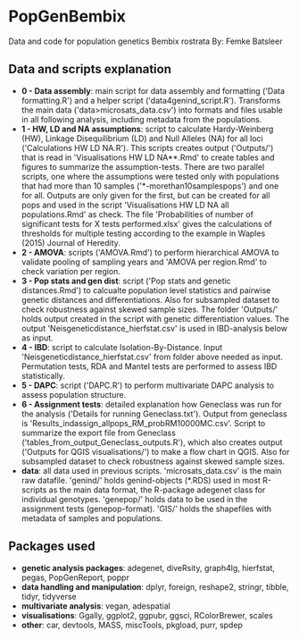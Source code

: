 # PopGenBembix
Data and code for population genetics Bembix rostrata
By: Femke Batsleer

## Data and scripts explanation
- **0 - Data assembly**: main script for data assembly and formatting ('Data formatting.R') and a helper script ('data4genind_script.R'). Transforms the main data ('data>microsats_data.csv') into formats and files usable in all following analysis, including metadata from the populations.
- **1 - HW, LD and NA assumptions**: script to calculate Hardy-Weinberg (HW), Linkage Disequilibrium (LD) and Null Alleles (NA) for all loci ('Calculations HW LD NA.R'). This scripts creates output ('Outputs/') that is read in 'Visualisations HW LD NA**.Rmd' to create tables and figures to summarize the assumption-tests. There are two parallel scripts, one where the assumptions were tested only with populations that had more than 10 samples ('*-morethan10samplespops') and one for all. Outputs are only given for the first, but can be created for all pops and used in the script 'Visualisations HW LD NA all populations.Rmd' as check. The file 'Probabilities of number of significant tests for X tests performed.xlsx' gives the calculations of thresholds for multiple testing according to the example in Waples (2015) Journal of Heredity.
- **2 - AMOVA**: scripts ('AMOVA.Rmd') to perform hierarchical AMOVA to validate pooling of sampling years and 'AMOVA per region.Rmd' to check variation per region.
- **3 - Pop stats and gen dist**: script ('Pop stats and genetic distances.Rmd') to calcualte population level statistics and pairwise genetic distances and differentiations. Also for subsampled dataset to check robustness against skewed sample sizes. The folder 'Outputs/' holds output created in the script with genetic differentiation values. The output 'Neisgeneticdistance_hierfstat.csv' is used in IBD-analysis below as input.
- **4 - IBD**: script to calculate Isolation-By-Distance. Input 'Neisgeneticdistance_hierfstat.csv' from folder above needed as input. Permutation tests, RDA and Mantel tests are performed to assess IBD statistically.
- **5 - DAPC**: script ('DAPC.R') to perform multivariate DAPC analysis to assess population structure.
- **6 - Assignment tests**: detailed explanation how Geneclass was run for the analysis ('Details for running Geneclass.txt'). Output from geneclass is 'Results_indassign_allpops_RM_probRM10000MC.csv'. Script to summarize the export file from Geneclass ('tables_from_output_Geneclass_outputs.R'), which also creates output ('Outputs for QGIS visualisations/') to make a flow chart in QGIS. Also for subsampled dataset to check robustness against skewed sample sizes.
- **data**: all data used in previous scripts. 'microsats_data.csv' is the main raw datafile. 'genind/' holds genind-objects (*.RDS) used in most R-scripts as the main data format, the R-package adegenet class for individual genotypes. 'genepop/' holds data to be used in the assignment tests (genepop-format). 'GIS/' holds the shapefiles with metadata of samples and populations.


## Packages used
- **genetic analysis packages**: adegenet, diveRsity, graph4lg, hierfstat, pegas, PopGenReport, poppr
- **data handling and manipulation**: dplyr, foreign, reshape2, stringr, tibble, tidyr, tidyverse
- **multivariate analysis**: vegan, adespatial
- **visualisations**: Ggally, ggplot2, ggpubr, ggsci, RColorBrewer, scales
- **other**: car, devtools, MASS, miscTools, pkgload, purr, spdep
